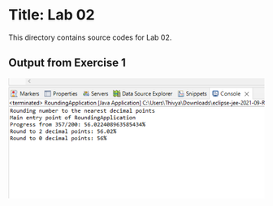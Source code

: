 # Title: Lab 02
This directory contains source codes for Lab 02.
## Output from Exercise 1
![image](https://github.com/ThivyaTS/dadrepository/blob/main/workspace-dadlabs/lab02/Images/OutputRoundingApplication.png)
